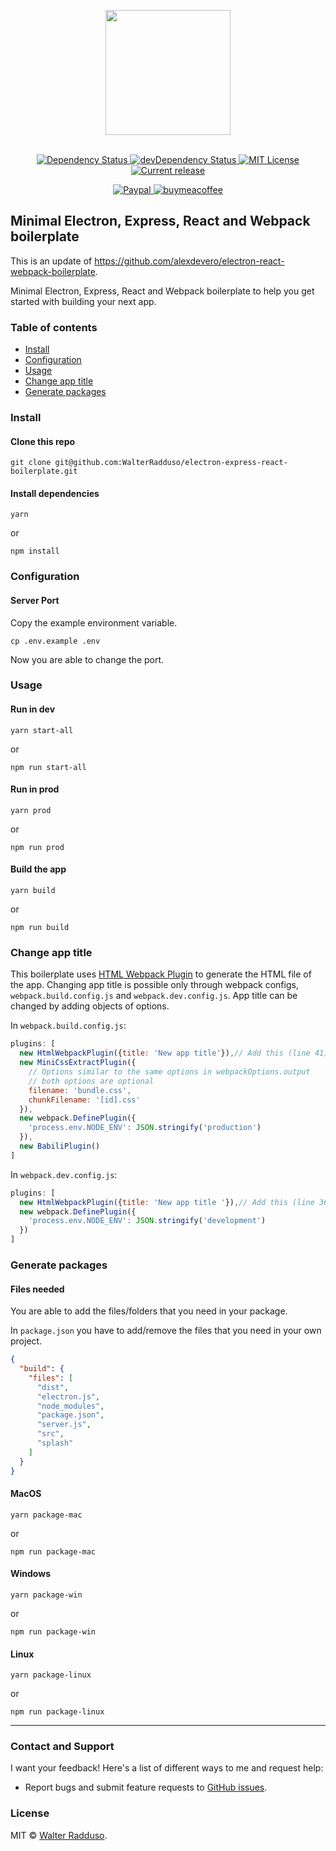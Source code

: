 <p align="center">
  <img src="https://cdn.jsdelivr.net/gh/walterradduso/electron-express-react-webpack-boilerplate@master/docs/images/electron-express-react-webpack-boilerplate.png" width="200" align="center">
  <br>
  <br>
</p>

<p align="center">
  <a href="https://david-dm.org/walterradduso/electron-express-react-webpack-boilerplate">
    <img alt="Dependency Status" src="https://david-dm.org/walterradduso/electron-react-webpack-boilerplate.svg?style=flat">
  </a>
  <a href="https://david-dm.org/walterradduso/electron-express-react-webpack-boilerplate?type=dev">
    <img alt="devDependency Status" src="https://david-dm.org/walterradduso/electron-react-webpack-boilerplate/dev-status.svg?style=flat">
  </a>
  <a href="http://opensource.org/licenses/MIT">
    <img alt="MIT License" src="https://img.shields.io/npm/l/express.svg">
  </a>
  <a href="https://github.com/walterradduso/electron-express-react-webpack-boilerplate/releases">
    <img alt="Current release" src="https://img.shields.io/github/release/walterradduso/electron-react-webpack-boilerplate.svg">
  </a>
</p>

<p align="center">
  <a href="https://paypal.me/walterradduso" rel="nofollow">
    <img src="https://img.shields.io/badge/Paypal-Donate-%2300457C.svg?logo=paypal&style=flat" alt="Paypal" data-canonical-src="https://img.shields.io/badge/Paypal-Donate-%2300457C.svg?logo=buy-me-a-coffee&style=flat" style="max-width:100%;">
  </a>
  <a href="https://www.buymeacoffee.com/walterradduso" rel="nofollow">
    <img src="https://img.shields.io/badge/Coffee-Donate-%23FF813F.svg?logo=buy-me-a-coffee&style=flat" alt="buymeacoffee" data-canonical-src="https://img.shields.io/badge/Coffee-Donate-%23FF813F.svg?logo=buy-me-a-coffee&style=flat" style="max-width:100%;">
  </a>
</p>

## Minimal Electron, Express, React and Webpack boilerplate

This is an update of https://github.com/alexdevero/electron-react-webpack-boilerplate.

Minimal Electron, Express, React and Webpack boilerplate to help you get started with building your next app.

### Table of contents

* [Install](#install)
* [Configuration](#configuration)
* [Usage](#usage)
* [Change app title](#change-app-title)
* [Generate packages](#generate-packages)

### Install

#### Clone this repo

```
git clone git@github.com:WalterRadduso/electron-express-react-boilerplate.git
```

#### Install dependencies

```
yarn
```
or
```
npm install
```

### Configuration

#### Server Port

Copy the example environment variable.

```
cp .env.example .env
```

Now you are able to change the port.

### Usage

#### Run in dev

```
yarn start-all
```
or
```
npm run start-all
```

#### Run in prod

```
yarn prod
```
or
```
npm run prod
```

#### Build the app

```
yarn build
```
or
```
npm run build
```

### Change app title

This boilerplate uses [HTML Webpack Plugin](https://github.com/jantimon/html-webpack-plugin#options) to generate the HTML file of the app. Changing app title is possible only through webpack configs, `webpack.build.config.js` and `webpack.dev.config.js`. App title can be changed by adding objects of options.

In `webpack.build.config.js`:

```JavaScript
plugins: [
  new HtmlWebpackPlugin({title: 'New app title'}),// Add this (line 41)
  new MiniCssExtractPlugin({
    // Options similar to the same options in webpackOptions.output
    // both options are optional
    filename: 'bundle.css',
    chunkFilename: '[id].css'
  }),
  new webpack.DefinePlugin({
    'process.env.NODE_ENV': JSON.stringify('production')
  }),
  new BabiliPlugin()
]
```

In `webpack.dev.config.js`:

```JavaScript
plugins: [
  new HtmlWebpackPlugin({title: 'New app title '}),// Add this (line 36)
  new webpack.DefinePlugin({
    'process.env.NODE_ENV': JSON.stringify('development')
  })
]
```

### Generate packages

#### Files needed

You are able to add the files/folders that you need in your package.

In `package.json` you have to add/remove the files that you need in your own project.

```json
{
  "build": {
    "files": [
      "dist",
      "electron.js",
      "node_modules",
      "package.json",
      "server.js",
      "src",
      "splash"
    ]
  }
}
```

#### MacOS

```
yarn package-mac
```
or
```
npm run package-mac
```

#### Windows

```
yarn package-win
```
or
```
npm run package-win
```

#### Linux

```
yarn package-linux
```
or
```
npm run package-linux
```

---

### Contact and Support

I want your feedback! Here's a list of different ways to me and request help:
* Report bugs and submit feature requests to [GitHub issues](https://github.com/walterradduso/electron-express-react-webpack-boilerplate/issues).

### License

MIT © [Walter Radduso](https://walterradduso.github.io/).
